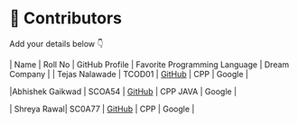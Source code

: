 # 👥 Contributors

Add your details below 👇

| Name | Roll No | GitHub Profile | Favorite Programming Language | Dream Company |
| Tejas Nalawade | TCOD01 | [GitHub](https://github.com/Tejas-Santosh-Nalawade) | CPP | Google |

|Abhishek Gaikwad | SCOA54 | [GitHub](https://github.com/abhi-7755/first-contribution.git) | CPP JAVA | Google |

| Shreya Rawal| SC0A77 | [GitHub](https://github.com/shreyarawal6486-sketch) | CPP | Google |
